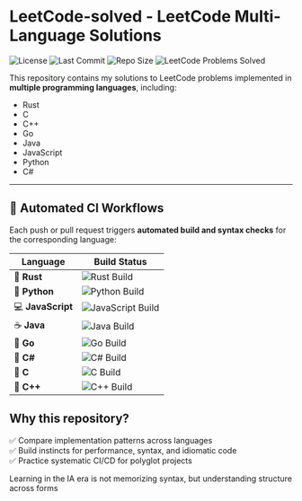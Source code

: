 # LeetCode-solved - LeetCode Multi-Language Solutions

![License](https://img.shields.io/github/license/diegoabeltran16/LeetCode-solved.svg)
![Last Commit](https://img.shields.io/github/last-commit/diegoabeltran16/LeetCode-solved.svg)
![Repo Size](https://img.shields.io/github/repo-size/diegoabeltran16/LeetCode-solved.svg)
![LeetCode Problems Solved](https://img.shields.io/badge/LeetCode-1_problem_solved-orange)

This repository contains my solutions to LeetCode problems implemented in **multiple programming languages**, including:

- Rust
- C
- C++
- Go
- Java
- JavaScript
- Python
- C#

---

## 🚀 **Automated CI Workflows**

Each push or pull request triggers **automated build and syntax checks** for the corresponding language:

| Language | Build Status |
|----------|--------------|
| 🦀 **Rust** | ![Rust Build](https://github.com/diegoabeltran16/LeetCode-solved/actions/workflows/rust.yml/badge.svg) |
| 🐍 **Python** | ![Python Build](https://github.com/diegoabeltran16/LeetCode-solved/actions/workflows/python.yml/badge.svg) |
| 💻 **JavaScript** | ![JavaScript Build](https://github.com/diegoabeltran16/LeetCode-solved/actions/workflows/javascript.yml/badge.svg) |
| ☕ **Java** | ![Java Build](https://github.com/diegoabeltran16/LeetCode-solved/actions/workflows/java.yml/badge.svg) |
| 🦫 **Go** | ![Go Build](https://github.com/diegoabeltran16/LeetCode-solved/actions/workflows/go.yml/badge.svg) |
| 🔷 **C#** | ![C# Build](https://github.com/diegoabeltran16/LeetCode-solved/actions/workflows/csharp.yml/badge.svg) |
| 📝 **C** | ![C Build](https://github.com/diegoabeltran16/LeetCode-solved/actions/workflows/c.yml/badge.svg) |
| 📝 **C++** | ![C++ Build](https://github.com/diegoabeltran16/LeetCode-solved/actions/workflows/cpp.yml/badge.svg) |


## **Why this repository?**

✅ Compare implementation patterns across languages  
✅ Build instincts for performance, syntax, and idiomatic code  
✅ Practice systematic CI/CD for polyglot projects  

Learning in the IA era is not memorizing syntax, but understanding structure across forms
